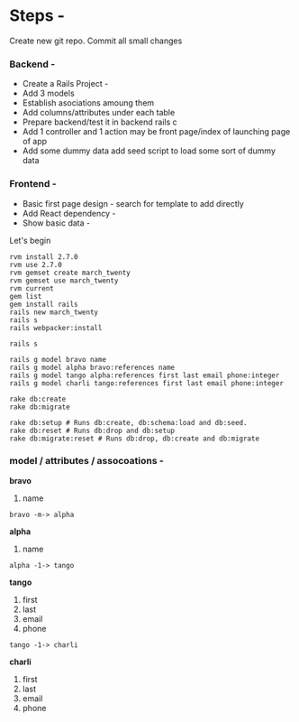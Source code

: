 
# Steps - 
Create new git repo. 
Commit all small changes

### Backend -
- Create a Rails Project - 
- Add 3 models
- Establish asociations amoung them
- Add columns/attributes under each table
- Prepare backend/test it in backend rails c
- Add 1 controller and 1 action may be front page/index of launching page of app
- Add some dummy data add seed script to load some sort of dummy data	
### Frontend -
- Basic first page design - search for template to add directly
- Add React dependency -
- Show basic data	-

Let's begin 
```
rvm install 2.7.0
rvm use 2.7.0
rvm gemset create march_twenty
rvm gemset use march_twenty
rvm current
gem list
gem install rails 
rails new march_twenty
rails s
rails webpacker:install

rails s

rails g model bravo name
rails g model alpha bravo:references name
rails g model tango alpha:references first last email phone:integer
rails g model charli tango:references first last email phone:integer

rake db:create
rake db:migrate

rake db:setup # Runs db:create, db:schema:load and db:seed.
rake db:reset # Runs db:drop and db:setup
rake db:migrate:reset # Runs db:drop, db:create and db:migrate
```


### model / attributes / assocoations -
**bravo**
1. name

`bravo -m-> alpha` 

**alpha**
1. 	name

`alpha -1-> tango`

**tango**
1. 	first
2. 	last
3. 	email
4. 	phone

`tango -1-> charli`

**charli**
1. 	first
2. 	last
3. 	email
4. 	phone
